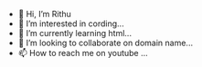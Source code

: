 - 👋 Hi, I’m Rithu
- 👀 I’m interested in cording...
- 🌱 I’m currently learning html...
- 💞️ I’m looking to collaborate on domain name...
- 📫 How to reach me on youtube ...

<!---
rithu119/rithu119 is a ✨ special ✨ repository because its `README.md` (this file) appears on your GitHub profile.
You can click the Preview link to take a look at your changes.
--->

